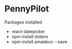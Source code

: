 # PennyPilot

Packages installed
- react-datepicker
- npm install dotenv
- npm install amadeus --save
